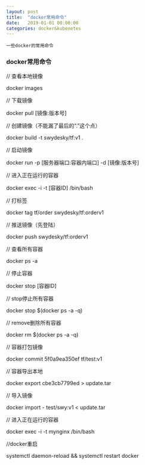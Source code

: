 ```yaml
---
layout: post
title:  "docker常用命令"
date:   2019-01-01 00:00:00
categories: docker&kubenetes
---
```


	一些docker的常用命令

<!--more-->

### docker常用命令

// 查看本地镜像

docker images

// 下载镜像

docker pull [镜像:版本号]

// 创建镜像（不能漏了最后的“.”这个点）

docker build -t swydesky/tf:v1 .

// 启动镜像

docker run -p [服务器端口:容器内端口] -d [镜像:版本号]

// 进入正在运行的容器

docker exec -i -t [容器ID] /bin/bash

// 打标签

docker tag tf/order swydesky/tf:orderv1

// 推送镜像（先登陆）

docker push swydesky/tf:orderv1

// 查看所有容器

docker ps -a

// 停止容器

docker stop [容器ID]

// stop停止所有容器

docker stop $(docker ps -a -q)

// remove删除所有容器

docker  rm $(docker ps -a -q)

// 容器打包镜像

docker commit 5f0a9ea350ef tf/test:v1

// 容器导出本地

docker export cbe3cb7799ed > update.tar

// 导入镜像

docker import - test/swy:v1 < update.tar

// 进入正在运行的容器

docker exec -i -t  mynginx /bin/bash

//docker重启

systemctl daemon-reload && systemctl restart docker